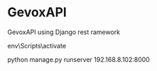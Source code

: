 # GevoxAPI
 GevoxAPI using Django rest ramework


env\Scripts\activate

python manage.py runserver 192.168.8.102:8000


